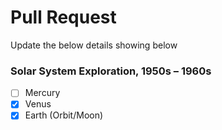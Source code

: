 
# Pull Request

Update the below details showing below 

### Solar System Exploration, 1950s – 1960s

- [ ] Mercury
- [x] Venus
- [x] Earth (Orbit/Moon)
